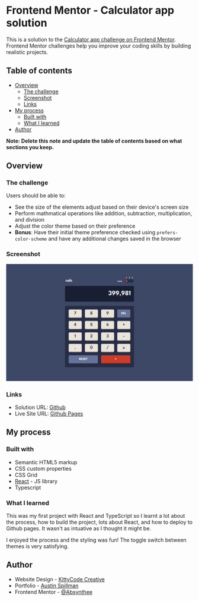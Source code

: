 # Frontend Mentor - Calculator app solution

This is a solution to the [Calculator app challenge on Frontend Mentor](https://www.frontendmentor.io/challenges/calculator-app-9lteq5N29). Frontend Mentor challenges help you improve your coding skills by building realistic projects. 

## Table of contents

- [Overview](#overview)
  - [The challenge](#the-challenge)
  - [Screenshot](#screenshot)
  - [Links](#links)
- [My process](#my-process)
  - [Built with](#built-with)
  - [What I learned](#what-i-learned)
- [Author](#author)

**Note: Delete this note and update the table of contents based on what sections you keep.**

## Overview

### The challenge

Users should be able to:

- See the size of the elements adjust based on their device's screen size
- Perform mathmatical operations like addition, subtraction, multiplication, and division
- Adjust the color theme based on their preference
- **Bonus**: Have their initial theme preference checked using `prefers-color-scheme` and have any additional changes saved in the browser

### Screenshot

![](./screenshot.png)

### Links

- Solution URL: [Github](https://github.com/Absynthee/social-links-profile-main)
- Live Site URL: [Github Pages](https://absynthee.github.io/social-links-profile-main/)

## My process

### Built with

- Semantic HTML5 markup
- CSS custom properties
- CSS Grid
- [React](https://reactjs.org/) - JS library
- Typescript


### What I learned

This was my first project with React and TypeScript so I learnt a lot about the process, how to build the project, lots about React, and how to deploy to Github pages. It wasn't as intuative as I thought it might be. 

I enjoyed the process and the styling was fun! The toggle switch between themes is very satisfying.

## Author

- Website Design - [KittyCode Creative](https://www.kittycodecreative.com)
- Portfolio - [Austin Spillman](https://www.austinspillman.com)
- Frontend Mentor - [@Absynthee](https://www.frontendmentor.io/profile/Absynthee)
